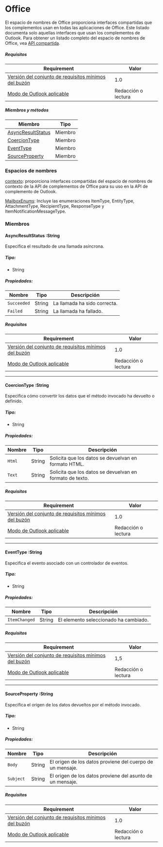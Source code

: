  

# <a name="office"></a>Office

El espacio de nombres de Office proporciona interfaces compartidas que los complementos usan en todas las aplicaciones de Office. Este listado documenta solo aquellas interfaces que usan los complementos de Outlook. Para obtener un listado completo del espacio de nombres de Office, vea [API compartida](/javascript/api/office).

##### <a name="requirements"></a>Requisitos

|Requirement| Valor|
|---|---|
|[Versión del conjunto de requisitos mínimos del buzón](/javascript/office/requirement-sets/outlook-api-requirement-sets)| 1.0|
|[Modo de Outlook aplicable](https://docs.microsoft.com/outlook/add-ins/#extension-points)| Redacción o lectura|

##### <a name="members-and-methods"></a>Miembros y métodos

| Miembro	 | Tipo |
|--------|------|
| [AsyncResultStatus](#asyncresultstatus-string) | Miembro	 |
| [CoercionType](#coerciontype-string) | Miembro	 |
| [EventType](#eventtype-string) | Miembro	 |
| [SourceProperty](#sourceproperty-string) | Miembro	 |

### <a name="namespaces"></a>Espacios de nombres

[contexto](office.context.md): proporciona interfaces compartidas del espacio de nombres de contexto de la API de complementos de Office para su uso en la API de complemento de Outlook.

[MailboxEnums](/javascript/api/outlook/office.mailboxenums.attachmenttype): Incluye las enumeraciones ItemType, EntityType, AttachmentType, RecipientType, ResponseType y ItemNotificationMessageType.

### <a name="members"></a>Miembros

####  <a name="asyncresultstatus-string"></a>AsyncResultStatus :String

Especifica el resultado de una llamada asíncrona.

##### <a name="type"></a>Tipo:

*   String

##### <a name="properties"></a>Propiedades:

|Nombre| Tipo| Descripción|
|---|---|---|
|`Succeeded`| String|La llamada ha sido correcta.|
|`Failed`| String|La llamada ha fallado.|

##### <a name="requirements"></a>Requisitos

|Requirement| Valor|
|---|---|
|[Versión del conjunto de requisitos mínimos del buzón](/javascript/office/requirement-sets/outlook-api-requirement-sets)| 1.0|
|[Modo de Outlook aplicable](https://docs.microsoft.com/outlook/add-ins/#extension-points)| Redacción o lectura|

---

####  <a name="coerciontype-string"></a>CoercionType :String

Especifica cómo convertir los datos que el método invocado ha devuelto o definido.

##### <a name="type"></a>Tipo:

*   String

##### <a name="properties"></a>Propiedades:

|Nombre| Tipo| Descripción|
|---|---|---|
|`Html`| String|Solicita que los datos se devuelvan en formato HTML.|
|`Text`| String|Solicita que los datos se devuelvan en formato de texto.|

##### <a name="requirements"></a>Requisitos

|Requirement| Valor|
|---|---|
|[Versión del conjunto de requisitos mínimos del buzón](/javascript/office/requirement-sets/outlook-api-requirement-sets)| 1.0|
|[Modo de Outlook aplicable](https://docs.microsoft.com/outlook/add-ins/#extension-points)| Redacción o lectura|

---

####  <a name="eventtype-string"></a>EventType :String

Especifica el evento asociado con un controlador de eventos.

##### <a name="type"></a>Tipo:

*   String

##### <a name="properties"></a>Propiedades:

| Nombre | Tipo | Descripción |
|---|---|---|
|`ItemChanged`| String | El elemento seleccionado ha cambiado. |

##### <a name="requirements"></a>Requisitos

|Requirement| Valor|
|---|---|
|[Versión del conjunto de requisitos mínimos del buzón](/javascript/office/requirement-sets/outlook-api-requirement-sets)| 1,5 |
|[Modo de Outlook aplicable](https://docs.microsoft.com/outlook/add-ins/#extension-points)| Redacción o lectura |

---

####  <a name="sourceproperty-string"></a>SourceProperty :String

Especifica el origen de los datos devueltos por el método invocado.

##### <a name="type"></a>Tipo:

*   String

##### <a name="properties"></a>Propiedades:

|Nombre| Tipo| Descripción|
|---|---|---|
|`Body`| String|El origen de los datos proviene del cuerpo de un mensaje.|
|`Subject`| String|El origen de los datos proviene del asunto de un mensaje.|

##### <a name="requirements"></a>Requisitos

|Requirement| Valor|
|---|---|
|[Versión del conjunto de requisitos mínimos del buzón](/javascript/office/requirement-sets/outlook-api-requirement-sets)| 1.0|
|[Modo de Outlook aplicable](https://docs.microsoft.com/outlook/add-ins/#extension-points)| Redacción o lectura|